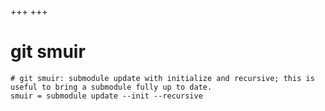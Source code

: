 +++
+++

# git smuir

```gitconfig
# git smuir: submodule update with initialize and recursive; this is useful to bring a submodule fully up to date.
smuir = submodule update --init --recursive
```
